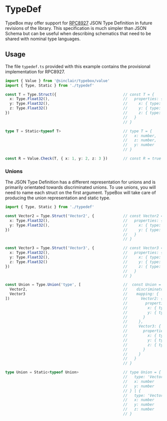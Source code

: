 # TypeDef

TypeBox may offer support for [RPC8927](https://www.rfc-editor.org/rfc/rfc8927) JSON Type Definition in future revisions of the library. This specification is much simpler than JSON Schema but can be useful when describing schematics that need to be shared with nominal type languages.

## Usage

The file `typedef.ts` provided with this example contains the provisional implementation for RPC8927.

```typescript
import { Value } from '@sinclair/typebox/value'
import { Type, Static } from './typedef'

const T = Type.Struct({                              // const T = {
  x: Type.Float32(),                                 //   properties: {
  y: Type.Float32(),                                 //     x: { type: "float32" },
  z: Type.Float32()                                  //     y: { type: 'float32' },
})                                                   //     z: { type: 'float32' }
                                                     //   }
                                                     // }

type T = Static<typeof T>                            // type T = {
                                                     //   x: number,
                                                     //   z: number,
                                                     //   y: number
                                                     // }

const R = Value.Check(T, { x: 1, y: 2, z: 3 })       // const R = true
```

### Unions

The JSON Type Definition has a different representation for unions and is primarily orientated towards discriminated unions. To use unions, you will need to name each struct on the first argument. TypeBox will take care of producing the union representation and static type.

```typescript
import { Type, Static } from './typedef'

const Vector2 = Type.Struct('Vector2', {             // const Vector2 = {
  x: Type.Float32(),                                 //   properties: {
  y: Type.Float32(),                                 //     x: { type: 'float32' },
})                                                   //     y: { type: 'float32' }
                                                     //   }
                                                     // }

const Vector3 = Type.Struct('Vector3', {             // const Vector3 = {
  x: Type.Float32(),                                 //   properties: {
  y: Type.Float32(),                                 //     x: { type: 'float32' },
  z: Type.Float32()                                  //     y: { type: 'float32' },
})                                                   //     z: { type: 'float32' }
                                                     //   }
                                                     // }

const Union = Type.Union('type', [                   //  const Union = {
  Vector2,                                           //    discriminator: 'type',
  Vector3                                            //    mapping: {
])                                                   //      Vector2: {
                                                     //        properties: {
                                                     //         x: { type: 'float32' },
                                                     //         y: { type: 'float32' },
                                                     //       }
                                                     //     },
                                                     //     Vector3: {
                                                     //       properties: {
                                                     //         x: { type: 'float32' },
                                                     //         y: { type: 'float32' },
                                                     //         z: { type: 'float32' }
                                                     //       }
                                                     //     }
                                                     //   }
                                                     // }

type Union = Static<typeof Union>                    // type Union = {
                                                     //   type: 'Vector2'
                                                     //   x: number
                                                     //   y: number
                                                     // } | {
                                                     //   type: 'Vector3'
                                                     //   x: number
                                                     //   y: number
                                                     //   z: number
                                                     // }    
```
